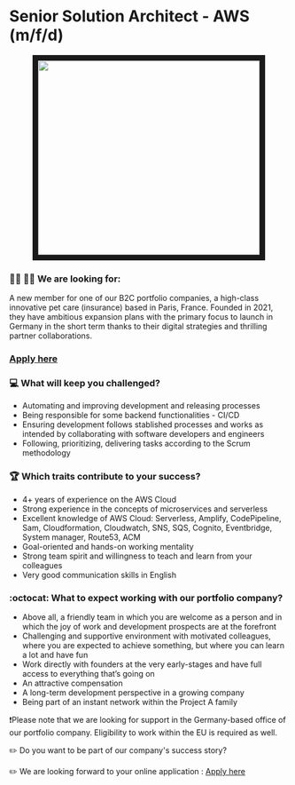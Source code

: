 # Senior Solution Architect - AWS (m/f/d)

<p align="center">
<img src="https://i.redd.it/onscnyuy6lv71.jpg"
width="400" height="350" border="10"/>
</p>

### :woman_technologist: :man_technologist: We are looking for:

A new member for one of our B2C portfolio companies, a high-class innovative pet care (insurance) based in Paris, France. 
Founded in 2021, they have ambitious expansion plans with the primary focus to launch in Germany in the short term thanks to their 
digital strategies and thrilling partner collaborations.


### [Apply here](https://grnh.se/0330f0912us)

### :computer: What will keep you challenged?

* Automating and improving development and releasing processes
* Being responsible for some backend functionalities - CI/CD
* Ensuring development follows stablished processes and works as intended by collaborating with software developers and engineers
* Following, prioritizing, delivering tasks according to the Scrum methodology

### :trophy: Which traits contribute to your success?

* 4+ years of experience on the AWS Cloud
* Strong experience in the concepts of microservices and serverless
* Excellent knowledge of AWS Cloud: Serverless, Amplify, CodePipeline, Sam, Cloudformation, Cloudwatch, SNS, SQS, Cognito, Eventbridge, System manager, Route53, ACM
* Goal-oriented and hands-on working mentality
* Strong team spirit and willingness to teach and learn from your colleagues
* Very good communication skills in English

### :octocat: What to expect working with our portfolio company?

* Above all, a friendly team in which you are welcome as a person and in which the joy of work and development prospects are at the forefront
* Challenging and supportive environment with motivated colleagues, where you are expected to achieve something, but where you can learn a lot and have fun
* Work directly with founders at the very early-stages and have full access to everything that’s going on
* An attractive compensation
* A long-term development perspective in a growing company
* Being part of an instant network within the Project A family

❗Please note that we are looking for support in the Germany-based office of our portfolio company. Eligibility to work within the EU is required as well.

:pencil2: Do you want to be part of our company's success story?

:pencil2: We are looking forward to your online application : [Apply here](https://grnh.se/0330f0912us)
